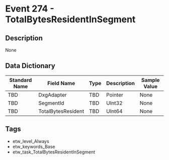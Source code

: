 # Event 274 - TotalBytesResidentInSegment

## Description
None

## Data Dictionary
|Standard Name|Field Name|Type|Description|Sample Value|
|---|---|---|---|---|
|TBD|DxgAdapter|TBD|Pointer|None|None|
|TBD|SegmentId|TBD|UInt32|None|None|
|TBD|TotalBytesResident|TBD|UInt64|None|None|

## Tags
* etw_level_Always
* etw_keywords_Base
* etw_task_TotalBytesResidentInSegment